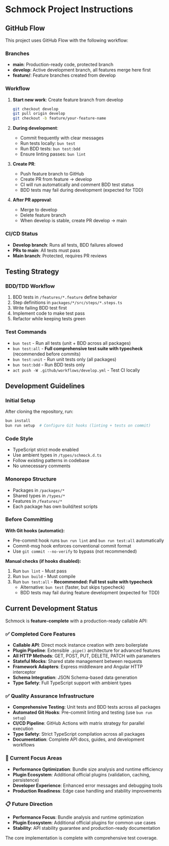 # Schmock Project Instructions

## GitHub Flow

This project uses GitHub Flow with the following workflow:

### Branches
- **main**: Production-ready code, protected branch
- **develop**: Active development branch, all features merge here first
- **feature/**: Feature branches created from develop

### Workflow
1. **Start new work**: Create feature branch from develop
   ```bash
   git checkout develop
   git pull origin develop
   git checkout -b feature/your-feature-name
   ```

2. **During development**:
   - Commit frequently with clear messages
   - Run tests locally: `bun test`
   - Run BDD tests: `bun test:bdd`
   - Ensure linting passes: `bun lint`

3. **Create PR**:
   - Push feature branch to GitHub
   - Create PR from feature → develop
   - CI will run automatically and comment BDD test status
   - BDD tests may fail during development (expected for TDD)

4. **After PR approval**:
   - Merge to develop
   - Delete feature branch
   - When develop is stable, create PR develop → main

### CI/CD Status
- **Develop branch**: Runs all tests, BDD failures allowed
- **PRs to main**: All tests must pass
- **Main branch**: Protected, requires PR reviews

## Testing Strategy

### BDD/TDD Workflow
1. BDD tests in `/features/*.feature` define behavior
2. Step definitions in `packages/*/src/steps/*.steps.ts`
3. Write failing BDD test first
4. Implement code to make test pass
5. Refactor while keeping tests green

### Test Commands
- `bun test` - Run all tests (unit + BDD across all packages)
- `bun test:all` - **Full comprehensive test suite with typecheck** (recommended before commits)
- `bun test:unit` - Run unit tests only (all packages)
- `bun test:bdd` - Run BDD tests only
- `act push -W .github/workflows/develop.yml` - Test CI locally

## Development Guidelines

### Initial Setup
After cloning the repository, run:
```bash
bun install
bun run setup  # Configure Git hooks (linting + tests on commit)
```

### Code Style
- TypeScript strict mode enabled
- Use ambient types in `/types/schmock.d.ts`
- Follow existing patterns in codebase
- No unnecessary comments

### Monorepo Structure
- Packages in `/packages/*`
- Shared types in `/types/*`
- Features in `/features/*`
- Each package has own build/test scripts

### Before Committing
**With Git hooks (automatic):**
- Pre-commit hook runs `bun run lint` and `bun run test:all` automatically
- Commit-msg hook enforces conventional commit format
- Use `git commit --no-verify` to bypass (not recommended)

**Manual checks (if hooks disabled):**
1. Run `bun lint` - Must pass
2. Run `bun build` - Must compile  
3. Run `bun test:all` - **Recommended: Full test suite with typecheck**
   - Alternative: `bun test` (faster, but skips typecheck)
   - BDD tests may fail during feature development (expected for TDD)

## Current Development Status

Schmock is **feature-complete** with a production-ready callable API:

### ✅ Completed Core Features
- **Callable API**: Direct mock instance creation with zero boilerplate
- **Plugin Pipeline**: Extensible `.pipe()` architecture for advanced features  
- **All HTTP Methods**: GET, POST, PUT, DELETE, PATCH with parameters
- **Stateful Mocks**: Shared state management between requests
- **Framework Adapters**: Express middleware and Angular HTTP interceptor
- **Schema Integration**: JSON Schema-based data generation
- **Type Safety**: Full TypeScript support with ambient types

### ✅ Quality Assurance Infrastructure  
- **Comprehensive Testing**: Unit tests and BDD tests across all packages
- **Automated Git Hooks**: Pre-commit linting and testing (use `bun run setup`)
- **CI/CD Pipeline**: GitHub Actions with matrix strategy for parallel execution
- **Type Safety**: Strict TypeScript compilation across all packages
- **Documentation**: Complete API docs, guides, and development workflows

### 🔄 Current Focus Areas
- **Performance Optimization**: Bundle size analysis and runtime efficiency
- **Plugin Ecosystem**: Additional official plugins (validation, caching, persistence)
- **Developer Experience**: Enhanced error messages and debugging tools
- **Production Readiness**: Edge case handling and stability improvements

### 📋 Future Direction
- **Performance Focus**: Bundle analysis and runtime optimization
- **Plugin Ecosystem**: Additional official plugins for common use cases
- **Stability**: API stability guarantee and production-ready documentation

The core implementation is complete with comprehensive test coverage.
